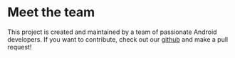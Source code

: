 <script setup>
import { VPTeamMembers } from 'vitepress/theme'

const members = [
  {
    avatar: 'https://avatars.githubusercontent.com/u/108718230?v=4',
    name: 'Danne Dullers',
    title: 'Developer',
    links: [
      { icon: 'github', link: 'https://github.com/DanneD-Wisemen' },
    ]
  },
]
</script>

# Meet the team

This project is created and maintained by a team of passionate Android developers. If you want to contribute,
check out our [github](https://github.com/appwise-labs/Android-Bible) and make a pull request!

<VPTeamMembers size="small" :members="members" />
